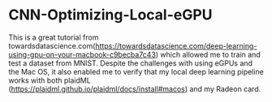 # CNN-Optimizing-Local-eGPU
This is a great tutorial from towardsdatascience.com(https://towardsdatascience.com/deep-learning-using-gpu-on-your-macbook-c9becba7c43) which allowed me to train and test a dataset from MNIST.  Despite the challenges with using eGPUs and the Mac OS, it also enabled me to verify that my local deep learning pipeline works with both plaidML (https://plaidml.github.io/plaidml/docs/install#macos) and my Radeon card.  
